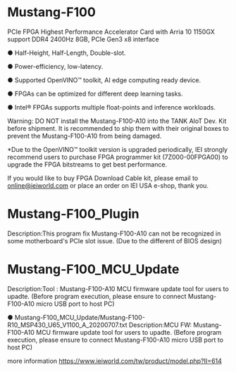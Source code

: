 # Mustang-F100
PCIe FPGA Highest Performance Accelerator Card with Arria 10 1150GX support DDR4 2400Hz 8GB, PCIe Gen3 x8 interface

● Half-Height, Half-Length, Double-slot.

● Power-efficiency, low-latency.

● Supported OpenVINO™ toolkit, AI edge computing ready device.

● FPGAs can be optimized for different deep learning tasks.

● Intel® FPGAs supports multiple float-points and inference workloads.

Warning: DO NOT install the Mustang-F100-A10 into the TANK AIoT Dev. Kit before shipment. It is recommended to ship them with their original boxes to prevent the Mustang-F100-A10 from being damaged.

*Due to the OpenVINO™ toolkit version is upgraded periodically, IEI strongly recommend users to purchase FPGA programmer kit (7Z000-00FPGA00) to upgrade the FPGA bitstreams to get best performance.

If you would like to buy FPGA Download Cable kit, please email to online@ieiworld.com or place an order on IEI USA e-shop, thank you.


# Mustang-F100_Plugin
Description:This program fix Mustang-F100-A10 can not be recognized in some motherboard's PCIe slot issue. (Due to the different of BIOS design)

# Mustang-F100_MCU_Update
Description:Tool : Mustang-F100-A10 MCU firmware update tool for users to upadte. (Before program execution, please ensure to connect Mustang-F100-A10 micro USB port to host PC)

● Mustang-F100_MCU_Update/Mustang-F100-R10_MSP430_U65_V1100_A_20200707.txt
Description:MCU FW: Mustang-F100-A10 MCU firmware update tool for users to upadte. (Before program execution, please ensure to connect Mustang-F100-A10 micro USB port to host PC)


more information https://www.ieiworld.com/tw/product/model.php?II=614
